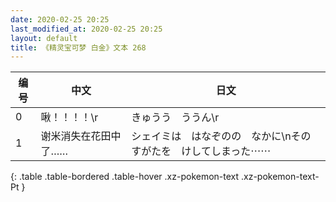 ```yaml
---
date: 2020-02-25 20:25
last_modified_at: 2020-02-25 20:25
layout: default
title: 《精灵宝可梦 白金》文本 268
---
```

| 编号 | 中文 | 日文 |
| ---- | ---- | ---- |
| 0 | 啾！！！！\r | きゅうう　ううん\r |
| 1 | 谢米消失在花田中了…… | シェイミは　はなぞのの　なかに\nその　すがたを　けしてしまった⋯⋯ |
{: .table .table-bordered .table-hover .xz-pokemon-text .xz-pokemon-text-Pt }